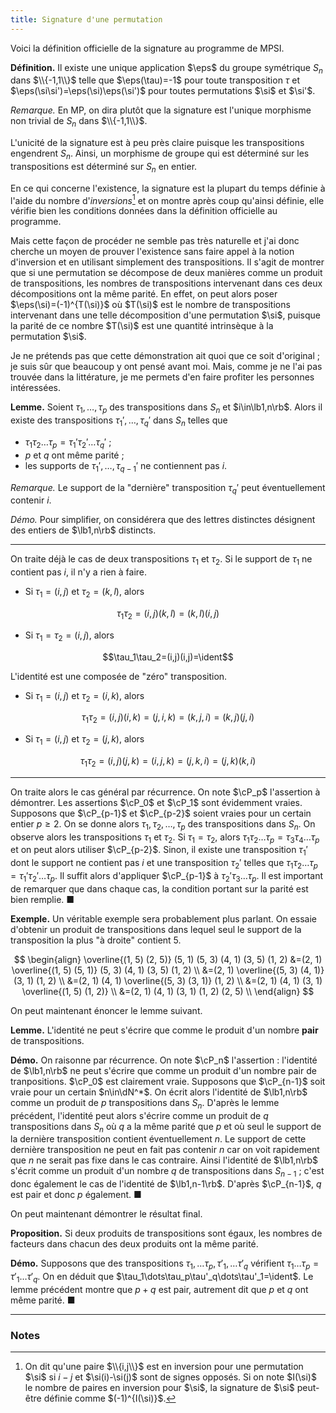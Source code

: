 ```yaml
---
title: Signature d'une permutation
---
```


Voici la définition officielle de la signature au programme de MPSI.

**Définition.** Il existe une unique application $\eps$ du groupe symétrique $S_n$ dans $\\{-1,1\\}$ telle que $\eps(\tau)=-1$ pour toute transposition $\tau$ et $\eps(\si\si')=\eps(\si)\eps(\si')$ pour toutes permutations $\si$ et $\si'$.

*Remarque.* En MP, on dira plutôt que la signature est l'unique morphisme non trivial de $S_n$ dans $\\{-1,1\\}$.

L'unicité de la signature est à peu près claire puisque les transpositions engendrent $S_n$. Ainsi, un morphisme de groupe qui est déterminé sur les transpositions est déterminé sur $S_n$ en entier.

En ce qui concerne l'existence, la signature est la plupart du temps définie à l'aide du nombre d'*inversions*[^1] et on montre après coup qu'ainsi définie, elle vérifie bien les conditions données dans la définition officielle au programme.

Mais cette façon de procéder ne semble pas très naturelle et j'ai donc cherche un moyen de prouver l'existence sans faire appel à la notion d'inversion et en utilisant simplement des transpositions. Il s'agit de montrer que si une permutation se décompose de deux manières comme un produit de transpositions, les nombres de transpositions intervenant dans ces deux décompositions ont la même parité. En effet, on peut alors poser $\eps(\si)=(-1)^{T(\si)}$ où $T(\si)$ est le nombre de transpositions intervenant dans une telle décomposition d'une permutation $\si$, puisque la parité de ce nombre $T(\si)$ est une quantité intrinsèque à la permutation $\si$.

Je ne prétends pas que cette démonstration ait quoi que ce soit d'original ; je suis sûr que beaucoup y ont pensé avant moi. Mais, comme je ne l'ai pas trouvée dans la littérature, je me permets d'en faire profiter les personnes intéressées.

**Lemme.** Soient $\tau_1,\dots,\tau_p$ des transpositions dans $S_n$ et $i\in\lb1,n\rb$. Alors il existe des transpositions $\tau_1',\dots,\tau_q'$ dans $S_n$ telles que
* $\tau_1\tau_2\dots\tau_p=\tau_1'\tau_2'\dots\tau_q'$ ;
* $p$ et $q$ ont même parité ;
* les supports de $\tau_1',\dots,\tau_{q-1}'$ ne contiennent pas $i$.

*Remarque.* Le support de la "dernière" transposition $\tau_q'$ peut éventuellement contenir $i$.

*Démo.* Pour simplifier, on considérera que des lettres distinctes désignent des entiers de $\lb1,n\rb$ distincts.

---

On traite déjà le cas de deux transpositions $\tau_1$ et $\tau_2$. Si le support de $\tau_1$ ne contient pas $i$, il n'y a rien à faire.
* Si $\tau_1=(i,j)$ et $\tau_2=(k,l)$, alors

$$\tau_1\tau_2=(i,j)(k,l)=(k,l)(i,j)$$

* Si $\tau_1=\tau_2=(i,j)$, alors

$$\tau_1\tau_2=(i,j)(i,j)=\ident$$

L'identité est une composée de "zéro" transposition.

* Si $\tau_1=(i,j)$ et $\tau_2=(i,k)$, alors

$$\tau_1\tau_2=(i,j)(i,k)=(j,i,k)=(k,j,i)=(k,j)(j,i)$$

* Si $\tau_1=(i,j)$ et $\tau_2=(j,k)$, alors

$$\tau_1\tau_2=(i,j)(j,k)=(i,j,k)=(j,k,i)=(j,k)(k,i)$$

---

On traite alors le cas général par récurrence. On note $\cP_p$ l'assertion à démontrer. Les assertions $\cP_0$ et $\cP_1$ sont évidemment vraies. Supposons que $\cP_{p-1}$ et $\cP_{p-2}$ soient vraies pour un certain entier $p\geq2$. On se donne alors $\tau_1,\tau_2,\dots,\tau_p$ des transpositions dans $S_n$. On observe alors les transpositions $\tau_1$ et $\tau_2$. Si $\tau_1=\tau_2$, alors $\tau_1\tau_2\dots\tau_p=\tau_3\tau_4\dots\tau_p$ et on peut alors utiliser $\cP_{p-2}$. Sinon, il existe une transposition $\tau_1'$ dont le support ne contient pas $i$ et une transposition $\tau_2'$ telles que $\tau_1\tau_2\dots\tau_p=\tau_1'\tau_2'\dots\tau_p$. Il suffit alors d'appliquer $\cP_{p-1}$ à $\tau_2'\tau_3\dots\tau_p$. Il est important de remarquer que dans chaque cas, la condition portant sur la parité est bien remplie. &#9632;

**Exemple.** Un véritable exemple sera probablement plus parlant. On essaie d'obtenir un produit de transpositions dans lequel seul le support de la transposition la plus "à droite" contient 5.

$$
\begin{align}
\overline{(1, 5) (2, 5)} (5, 1) (5, 3) (4, 1) (3, 5) (1, 2)
&=(2, 1) \overline{(1, 5) (5, 1)} (5, 3) (4, 1) (3, 5) (1, 2) \\
&=(2, 1) \overline{(5, 3) (4, 1)} (3, 1) (1, 2) \\
&=(2, 1) (4, 1) \overline{(5, 3) (3, 1)} (1, 2) \\
&=(2, 1) (4, 1) (3, 1) \overline{(1, 5) (1, 2)} \\
&=(2, 1) (4, 1) (3, 1) (1, 2) (2, 5) \\
\end{align}
$$

On peut maintenant énoncer le lemme suivant.

**Lemme.** L'identité ne peut s'écrire que comme le produit d'un nombre **pair** de transpositions.

**Démo.** On raisonne par récurrence. On note $\cP_n$ l'assertion : l'identité de $\lb1,n\rb$ ne peut s'écrire que comme un produit d'un nombre pair de tranpositions. $\cP_0$ est clairement vraie. Supposons que $\cP_{n-1}$ soit vraie pour un certain $n\in\dN^*$. On écrit alors l'identité de $\lb1,n\rb$ comme un produit de $p$ transpositions dans $S_n$. D'après le lemme précédent, l'identité peut alors s'écrire comme un produit de $q$ transpositions dans $S_n$ où $q$ a la même parité que $p$ et où seul le support de la dernière transposition contient éventuellement $n$. Le support de cette dernière transposition ne peut en fait pas contenir $n$ car on voit rapidement que $n$ ne serait pas fixe dans le cas contraire. Ainsi l'identité de $\lb1,n\rb$ s'écrit comme un produit d'un nombre $q$ de transpositions dans $S_{n-1}$ ; c'est donc également le cas de l'identité de $\lb1,n-1\rb$. D'après $\cP_{n-1}$, $q$ est pair et donc $p$ également. &#9632;

On peut maintenant démontrer le résultat final.

**Proposition.** Si deux produits de transpositions sont égaux, les nombres de facteurs dans chacun des deux produits ont la même parité.

**Démo.** Supposons que des transpositions $\tau_1,\dots\tau_p,\tau'_1,\dots\tau'_q$ vérifient $\tau_1\dots\tau_p=\tau'_1\dots\tau'_q$. On en déduit que $\tau_1\dots\tau_p\tau'_q\dots\tau'_1=\ident$. Le lemme précédent montre que $p+q$ est pair, autrement dit que $p$ et $q$ ont même parité. &#9632;

---

### Notes

[^1]: On dit qu'une paire $\\{i,j\\}$ est en inversion pour une permutation $\si$ si $i-j$ et $\si(i)-\si(j)$ sont de signes opposés. Si on note $I(\si)$ le nombre de paires en inversion pour $\si$, la signature de $\si$ peut-être définie comme $(-1)^{I(\si)}$.
